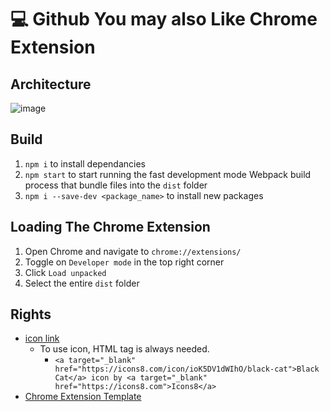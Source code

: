 # 💻 Github You may also Like Chrome Extension

## Architecture
![image](https://user-images.githubusercontent.com/77298353/172320115-17fd6308-7cfa-462c-b8f8-efea82a32ff6.png)

## Build

1. `npm i` to install dependancies
2. `npm start` to start running the fast development mode Webpack build process that bundle files into the `dist` folder
3. `npm i --save-dev <package_name>` to install new packages

## Loading The Chrome Extension

1. Open Chrome and navigate to `chrome://extensions/`
2. Toggle on `Developer mode` in the top right corner
3. Click `Load unpacked`
4. Select the entire `dist` folder

## Rights
* [icon link](https://icons8.kr/icons/set/black-cat)
  * To use icon, HTML tag is always needed.
    * `<a target="_blank" href="https://icons8.com/icon/ioK5DV1dWIhO/black-cat">Black Cat</a> icon by <a target="_blank" href="https://icons8.com">Icons8</a>`
* [Chrome Extension Template](https://github.com/JasonXian/react-chrome-extension-boilerplate)
